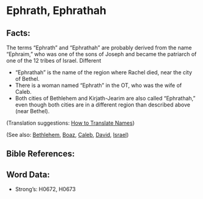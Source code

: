 # Ephrath, Ephrathah

## Facts:

The terms “Ephrath” and “Ephrathah” are probably derived from the name “Ephraim,” who was one of the sons of Joseph and became the patriarch of one of the 12 tribes of Israel. Different

* “Ephrathah” is the name of the region where Rachel died, near the city of Bethel.
* There is a woman named “Ephrath” in the OT, who was the wife of Caleb.
* Both cities of Bethlehem and Kirjath-Jearim are also called “Ephrathah,” even though both cities are in a different region than described above (near Bethel).

(Translation suggestions: [How to Translate Names](rc://en/ta/man/translate/translate-names))

(See also: [Bethlehem](../names/bethlehem.md), [Boaz](../names/boaz.md), [Caleb](../names/caleb.md), [David](../names/david.md), [Israel](../kt/israel.md))

## Bible References:

## Word Data:

* Strong’s: H0672, H0673
